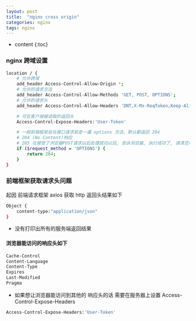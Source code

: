 ```yaml
---
layout: post
title:  "nginx cross origin"
categories: nginx
tags: nginx
---
```


* content
{:toc}
### nginx 跨域设置
```bash
location / {  
    # 允许跨域
    add_header Access-Control-Allow-Origin *;
    # 允许的请求方法
    add_header Access-Control-Allow-Methods 'GET, POST, OPTIONS';
    # 允许的请求头
    add_header Access-Control-Allow-Headers 'DNT,X-Mx-ReqToken,Keep-Alive,User-Agent,X-Requested-With,If-Modified-Since,Cache-Control,Content-Type,Authorization';

    # 可在客户端被读取的返回头
    Access-Control-Expose-Headers:'User-Token'

    # 一般前端框架会在接口请求前走一遍 options 方法，默认都返回 204
    # 204 (No Content)响应
    # 205 在接受了浏览器POST请求以后处理成功以后, 告诉浏览器, 执行成功了, 请清空用户填写的Form表单, 方便用户再次填写,
    if ($request_method = 'OPTIONS') {
        return 204;
    }
} 
```




### 前端框架获取请求头问题
起因 前端请求框架 axios 获取 http 返回头结果如下
```bash
Object {
    content-type:"application/json"
}
```
* 没有打印出所有的服务端返回结果  


#### 浏览器能访问的响应头如下
```bash
Cache-Control
Content-Language
Content-Type
Expires
Last-Modified
Pragma
```

* 如果想让浏览器能访问到其他的 响应头的话 需要在服务器上设置 Access-Control-Expose-Headers

```bash
Access-Control-Expose-Headers:'User-Token'
```

